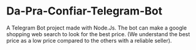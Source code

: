 # Da-Pra-Confiar-Telegram-Bot
A Telegram Bot project made with Node.Js. The bot can make a google shopping web search to look for the best price. (We understand the best price as a low price compared to the others with a reliable seller).
